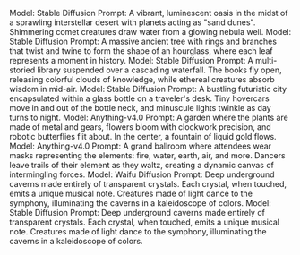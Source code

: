 Model: Stable Diffusion Prompt: A vibrant, luminescent oasis in the midst of a sprawling interstellar desert with planets acting as "sand dunes". Shimmering comet creatures draw water from a glowing nebula well.
Model: Stable Diffusion Prompt: A massive ancient tree with rings and branches that twist and twine to form the shape of an hourglass, where each leaf represents a moment in history.
Model: Stable Diffusion Prompt: A multi-storied library suspended over a cascading waterfall. The books fly open, releasing colorful clouds of knowledge, while ethereal creatures absorb wisdom in mid-air.
Model: Stable Diffusion Prompt: A bustling futuristic city encapsulated within a glass bottle on a traveler's desk. Tiny hovercars move in and out of the bottle neck, and minuscule lights twinkle as day turns to night.
Model: Anything-v4.0    Prompt: A garden where the plants are made of metal and gears, flowers bloom with clockwork precision, and robotic butterflies flit about. In the center, a fountain of liquid gold flows.
Model: Anything-v4.0    Prompt: A grand ballroom where attendees wear masks representing the elements: fire, water, earth, air, and more. Dancers leave trails of their element as they waltz, creating a dynamic canvas of intermingling forces.
Model: Waifu Diffusion  Prompt: Deep underground caverns made entirely of transparent crystals. Each crystal, when touched, emits a unique musical note. Creatures made of light dance to the symphony, illuminating the caverns in a kaleidoscope of colors.
Model: Stable Diffusion Prompt: Deep underground caverns made entirely of transparent crystals. Each crystal, when touched, emits a unique musical note. Creatures made of light dance to the symphony, illuminating the caverns in a kaleidoscope of colors.